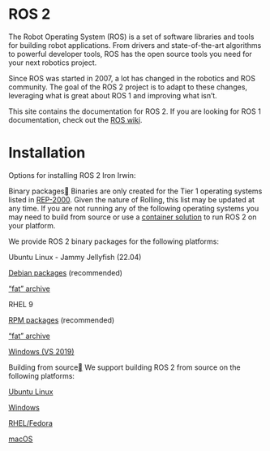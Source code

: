 # ROS 2

The Robot Operating System (ROS) is a set of software libraries and tools for building robot applications. From drivers and state-of-the-art algorithms to powerful developer tools, ROS has the open source tools you need for your next robotics project.

Since ROS was started in 2007, a lot has changed in the robotics and ROS community. The goal of the ROS 2 project is to adapt to these changes, leveraging what is great about ROS 1 and improving what isn’t.

This site contains the documentation for ROS 2. If you are looking for ROS 1 documentation, check out the [ROS wiki](https://wiki.ros.org/).


# Installation
Options for installing ROS 2 Iron Irwin:

Binary packages[](https://docs.ros.org/en/iron/Installation.html#binary-packages)
Binaries are only created for the Tier 1 operating systems listed in [REP-2000](https://www.ros.org/reps/rep-2000.html#rolling-ridley-june-2020-ongoing). Given the nature of Rolling, this list may be updated at any time. If you are not running any of the following operating systems you may need to build from source or use a [container solution](https://docs.ros.org/en/iron/How-To-Guides/Run-2-nodes-in-single-or-separate-docker-containers.html) to run ROS 2 on your platform.

We provide ROS 2 binary packages for the following platforms:

Ubuntu Linux - Jammy Jellyfish (22.04)

[Debian packages](https://docs.ros.org/en/iron/Installation/Ubuntu-Install-Debians.html) (recommended)

[“fat” archive](https://docs.ros.org/en/iron/Installation/Alternatives/Ubuntu-Install-Binary.html)

RHEL 9

[RPM packages](https://docs.ros.org/en/iron/Installation/RHEL-Install-RPMs.html) (recommended)

[“fat” archive](https://docs.ros.org/en/iron/Installation/Alternatives/RHEL-Install-Binary.html)

[Windows (VS 2019)](https://docs.ros.org/en/iron/Installation/Windows-Install-Binary.html)

Building from source[](https://docs.ros.org/en/iron/Installation.html#building-from-source)
We support building ROS 2 from source on the following platforms:

[Ubuntu Linux](https://docs.ros.org/en/iron/Installation/Alternatives/Ubuntu-Development-Setup.html)

[Windows](https://docs.ros.org/en/iron/Installation/Alternatives/Windows-Development-Setup.html)

[RHEL/Fedora](https://docs.ros.org/en/iron/Installation/Alternatives/RHEL-Development-Setup.html)

[macOS](https://docs.ros.org/en/iron/Installation/Alternatives/macOS-Development-Setup.html)
